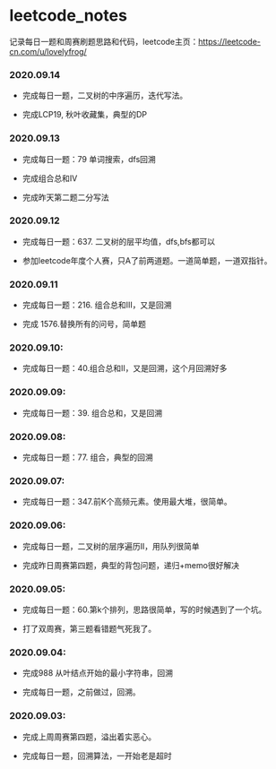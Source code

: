 # leetcode_notes

记录每日一题和周赛刷题思路和代码，leetcode主页：https://leetcode-cn.com/u/lovelyfrog/

### 2020.09.14

* 完成每日一题，二叉树的中序遍历，迭代写法。

* 完成LCP19, 秋叶收藏集，典型的DP

### 2020.09.13

* 完成每日一题：79 单词搜索，dfs回溯

* 完成组合总和IV

* 完成昨天第二题二分写法


### 2020.09.12

* 完成每日一题：637. 二叉树的层平均值，dfs,bfs都可以

* 参加leetcode年度个人赛，只A了前两道题。一道简单题，一道双指针。

### 2020.09.11

* 完成每日一题：216. 组合总和III，又是回溯

* 完成 1576.替换所有的问号，简单题


### 2020.09.10:

* 完成每日一题：40.组合总和II，又是回溯，这个月回溯好多

### 2020.09.09:

* 完成每日一题：39. 组合总和，又是回溯

### 2020.09.08:

* 完成每日一题：77. 组合，典型的回溯

### 2020.09.07:

* 完成每日一题：347.前K个高频元素。使用最大堆，很简单。

### 2020.09.06:

* 完成每日一题，二叉树的层序遍历II，用队列很简单

* 完成昨日周赛第四题，典型的背包问题，递归+memo很好解决

### 2020.09.05:

* 完成每日一题：60.第k个排列，思路很简单，写的时候遇到了一个坑。

* 打了双周赛，第三题看错题气死我了。

### 2020.09.04:

* 完成988 从叶结点开始的最小字符串，回溯

* 完成每日一题，之前做过，回溯。

### 2020.09.03: 

* 完成上周周赛第四题，溢出着实恶心。

* 完成每日一题，回溯算法，一开始老是超时





